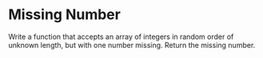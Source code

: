 # Missing Number

Write a function that accepts an array of integers in random order of unknown length, but with one number missing. Return the missing number.
